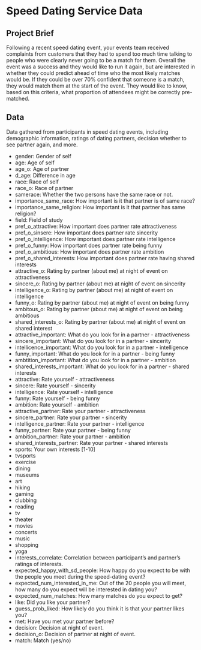 # Speed Dating Service Data

## Project Brief

Following a recent speed dating event, your events team received complaints from customers that they had to spend too much time talking to people who were clearly never going to be a match for them. Overall the event was a success and they would like to run it again, but are interested in whether they could predict ahead of time who the most likely matches would be. If they could be over 70% confident that someone is a match, they would match them at the start of the event. They would like to know, based on this criteria, what proportion of attendees might be correctly pre-matched. 

## Data

Data gathered from participants in speed dating events, including demographic information, ratings of dating partners, decision whether to see partner again, and more.

* gender: Gender of self
* age: Age of self
* age_o: Age of partner
* d_age: Difference in age
* race: Race of self
* race_o: Race of partner
* samerace: Whether the two persons have the same race or not.
* importance_same_race: How important is it that partner is of same race?
* importance_same_religion: How important is it that partner has same religion?
* field: Field of study
* pref_o_attractive: How important does partner rate attractiveness
* pref_o_sinsere: How important does partner rate sincerity
* pref_o_intelligence: How important does partner rate intelligence
* pref_o_funny: How important does partner rate being funny
* pref_o_ambitious: How important does partner rate ambition
* pref_o_shared_interests: How important does partner rate having shared interests
* attractive_o: Rating by partner (about me) at night of event on attractiveness
* sincere_o: Rating by partner (about me) at night of event on sincerity
* intelligence_o: Rating by partner (about me) at night of event on intelligence
* funny_o: Rating by partner (about me) at night of event on being funny
* ambitous_o: Rating by partner (about me) at night of event on being ambitious
* shared_interests_o: Rating by partner (about me) at night of event on shared interest
* attractive_important: What do you look for in a partner - attractiveness
* sincere_important: What do you look for in a partner - sincerity
* intellicence_important: What do you look for in a partner - intelligence
* funny_important: What do you look for in a partner - being funny
* ambtition_important: What do you look for in a partner - ambition
* shared_interests_important: What do you look for in a partner - shared interests
* attractive: Rate yourself - attractiveness
* sincere: Rate yourself - sincerity
* intelligence: Rate yourself - intelligence
* funny: Rate yourself - being funny
* ambition: Rate yourself - ambition
* attractive_partner: Rate your partner - attractiveness
* sincere_partner: Rate your partner - sincerity
* intelligence_partner: Rate your partner - intelligence
* funny_partner: Rate your partner - being funny
* ambition_partner: Rate your partner - ambition
* shared_interests_partner: Rate your partner - shared interests
* sports: Your own interests [1-10]
* tvsports
* exercise
* dining
* museums
* art
* hiking
* gaming
* clubbing
* reading
* tv
* theater
* movies
* concerts
* music
* shopping
* yoga
* interests_correlate: Correlation between participant’s and partner’s ratings of interests.
* expected_happy_with_sd_people: How happy do you expect to be with the people you meet during the speed-dating event?
* expected_num_interested_in_me: Out of the 20 people you will meet, how many do you expect will be interested in dating you?
* expected_num_matches: How many matches do you expect to get?
* like: Did you like your partner?
* guess_prob_liked: How likely do you think it is that your partner likes you?
* met: Have you met your partner before?
* decision: Decision at night of event.
* decision_o: Decision of partner at night of event.
* match: Match (yes/no)
